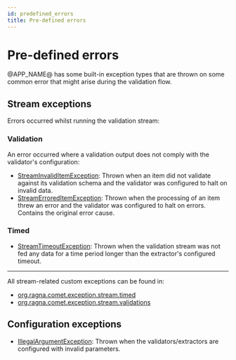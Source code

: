 ```yaml
---
id: predefined_errors
title: Pre-defined errors
---
```


# Pre-defined errors

@APP_NAME@ has some built-in exception types that are thrown on some common
error that might arise during the validation flow.

## Stream exceptions

Errors occurred whilst running the validation stream:

### Validation

An error occurred where a validation output does not comply with the validator's
configuration:

- [StreamInvalidItemException](https://ulitol97.github.io/comet/scaladoc/org/ragna/comet/exception/stream/validations/StreamInvalidItemException.html):
  Thrown when an item did not validate against its validation schema and the
  validator was configured to halt on invalid data.
- [StreamErroredItemException](https://ulitol97.github.io/comet/scaladoc/org/ragna/comet/exception/stream/validations/StreamErroredItemException.html):
  Thrown when the processing of an item threw an error and the validator was
  configured to halt on errors. Contains the original error cause.

### Timed

- [StreamTimeoutException](https://ulitol97.github.io/comet/scaladoc/org/ragna/comet/exception/stream/timed/StreamTimeoutException.html):
  Thrown when the validation stream was not fed any data for a time period
  longer than the extractor's configured timeout.

---

All stream-related custom exceptions can be found in:

- [org.ragna.comet.exception.stream.timed](https://ulitol97.github.io/comet/scaladoc/org/ragna/comet/exception/stream/timed.html)
- [org.ragna.comet.exception.stream.validations](https://ulitol97.github.io/comet/scaladoc/org/ragna/comet/exception/stream/validations.html)

## Configuration exceptions

- [IllegalArgumentException](https://docs.oracle.com/en/java/javase/11/docs/api/java.base/java/lang/IllegalArgumentException.html):
  Thrown when the validators/extractors are configured
  with invalid parameters.